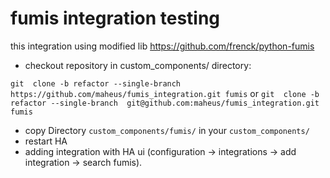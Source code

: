 # fumis integration testing  
this integration using modified lib https://github.com/frenck/python-fumis

- checkout repository in custom_components/ directory:

```git  clone -b refactor --single-branch  https://github.com/maheus/fumis_integration.git fumis```
or
```git  clone -b refactor --single-branch  git@github.com:maheus/fumis_integration.git fumis```

- copy Directory `custom_components/fumis/` in your `custom_components/`
- restart HA
- adding integration with HA ui (configuration -> integrations -> add integration -> search fumis).
